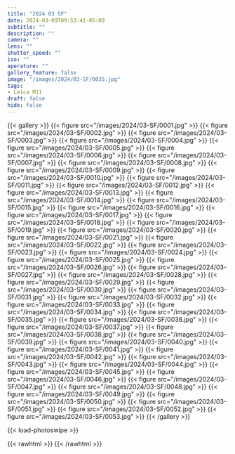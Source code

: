 ```yaml
---
title: "2024 03 SF"
date: 2024-03-09T09:53:41-05:00
subtitle: ""
description: ""
camera: ""
lens: ""
shutter_speed: ""
iso: ""
aperature: ""
gallery_feature: false
image: "/images/2024/03-SF/0035.jpg"
tags:
- Leica M11
draft: false
hide: false
---
```


{{< gallery >}}
    {{< figure src="/images/2024/03-SF/0001.jpg" >}}
    {{< figure src="/images/2024/03-SF/0002.jpg" >}}
    {{< figure src="/images/2024/03-SF/0003.jpg" >}}
    {{< figure src="/images/2024/03-SF/0004.jpg" >}}
    {{< figure src="/images/2024/03-SF/0005.jpg" >}}
    {{< figure src="/images/2024/03-SF/0006.jpg" >}}
    {{< figure src="/images/2024/03-SF/0007.jpg" >}}
    {{< figure src="/images/2024/03-SF/0008.jpg" >}}
    {{< figure src="/images/2024/03-SF/0009.jpg" >}}
    {{< figure src="/images/2024/03-SF/0010.jpg" >}}
    {{< figure src="/images/2024/03-SF/0011.jpg" >}}
    {{< figure src="/images/2024/03-SF/0012.jpg" >}}
    {{< figure src="/images/2024/03-SF/0013.jpg" >}}
    {{< figure src="/images/2024/03-SF/0014.jpg" >}}
    {{< figure src="/images/2024/03-SF/0015.jpg" >}}
    {{< figure src="/images/2024/03-SF/0016.jpg" >}}
    {{< figure src="/images/2024/03-SF/0017.jpg" >}}
    {{< figure src="/images/2024/03-SF/0018.jpg" >}}
    {{< figure src="/images/2024/03-SF/0019.jpg" >}}
    {{< figure src="/images/2024/03-SF/0020.jpg" >}}
    {{< figure src="/images/2024/03-SF/0021.jpg" >}}
    {{< figure src="/images/2024/03-SF/0022.jpg" >}}
    {{< figure src="/images/2024/03-SF/0023.jpg" >}}
    {{< figure src="/images/2024/03-SF/0024.jpg" >}}
    {{< figure src="/images/2024/03-SF/0025.jpg" >}}
    {{< figure src="/images/2024/03-SF/0026.jpg" >}}
    {{< figure src="/images/2024/03-SF/0027.jpg" >}}
    {{< figure src="/images/2024/03-SF/0028.jpg" >}}
    {{< figure src="/images/2024/03-SF/0029.jpg" >}}
    {{< figure src="/images/2024/03-SF/0030.jpg" >}}
    {{< figure src="/images/2024/03-SF/0031.jpg" >}}
    {{< figure src="/images/2024/03-SF/0032.jpg" >}}
    {{< figure src="/images/2024/03-SF/0033.jpg" >}}
    {{< figure src="/images/2024/03-SF/0034.jpg" >}}
    {{< figure src="/images/2024/03-SF/0035.jpg" >}}
    {{< figure src="/images/2024/03-SF/0036.jpg" >}}
    {{< figure src="/images/2024/03-SF/0037.jpg" >}}
    {{< figure src="/images/2024/03-SF/0038.jpg" >}}
    {{< figure src="/images/2024/03-SF/0039.jpg" >}}
    {{< figure src="/images/2024/03-SF/0040.jpg" >}}
    {{< figure src="/images/2024/03-SF/0041.jpg" >}}
    {{< figure src="/images/2024/03-SF/0042.jpg" >}}
    {{< figure src="/images/2024/03-SF/0043.jpg" >}}
    {{< figure src="/images/2024/03-SF/0044.jpg" >}}
    {{< figure src="/images/2024/03-SF/0045.jpg" >}}
    {{< figure src="/images/2024/03-SF/0046.jpg" >}}
    {{< figure src="/images/2024/03-SF/0047.jpg" >}}
    {{< figure src="/images/2024/03-SF/0048.jpg" >}}
    {{< figure src="/images/2024/03-SF/0049.jpg" >}}
    {{< figure src="/images/2024/03-SF/0050.jpg" >}}
    {{< figure src="/images/2024/03-SF/0051.jpg" >}}
    {{< figure src="/images/2024/03-SF/0052.jpg" >}}
    {{< figure src="/images/2024/03-SF/0053.jpg" >}}
{{< /gallery >}}

{{< load-photoswipe >}}

{{< rawhtml >}}
    <meta property="og:image:url" content="https://www.mccurdyc.dev/images/2024/03-SF/0035.jpg" />
{{< /rawhtml >}}
